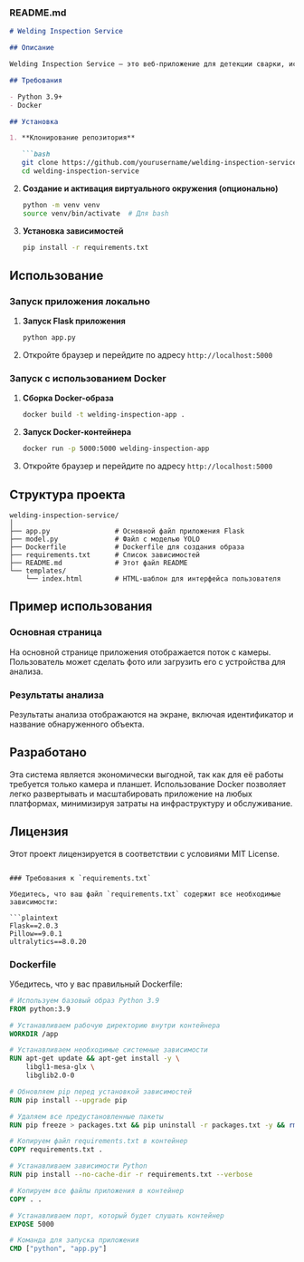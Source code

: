 ### README.md

```markdown
# Welding Inspection Service

## Описание

Welding Inspection Service — это веб-приложение для детекции сварки, использующее YOLO модель для анализа изображений. Приложение позволяет загружать изображения сварки с камеры или устройства и получать результат детекции.

## Требования

- Python 3.9+
- Docker

## Установка

1. **Клонирование репозитория**

   ```bash
   git clone https://github.com/yourusername/welding-inspection-service.git
   cd welding-inspection-service
   ```

2. **Создание и активация виртуального окружения (опционально)**

   ```bash
   python -m venv venv
   source venv/bin/activate  # Для bash
   ```

3. **Установка зависимостей**

   ```bash
   pip install -r requirements.txt
   ```

## Использование

### Запуск приложения локально

1. **Запуск Flask приложения**

   ```bash
   python app.py
   ```

2. Откройте браузер и перейдите по адресу `http://localhost:5000`

### Запуск с использованием Docker

1. **Сборка Docker-образа**

   ```bash
   docker build -t welding-inspection-app .
   ```

2. **Запуск Docker-контейнера**

   ```bash
   docker run -p 5000:5000 welding-inspection-app
   ```

3. Откройте браузер и перейдите по адресу `http://localhost:5000`

## Структура проекта

```
welding-inspection-service/
│
├── app.py                # Основной файл приложения Flask
├── model.py              # Файл с моделью YOLO
├── Dockerfile            # Dockerfile для создания образа
├── requirements.txt      # Список зависимостей
├── README.md             # Этот файл README
└── templates/
    └── index.html        # HTML-шаблон для интерфейса пользователя
```

## Пример использования

### Основная страница

На основной странице приложения отображается поток с камеры. Пользователь может сделать фото или загрузить его с устройства для анализа.

### Результаты анализа

Результаты анализа отображаются на экране, включая идентификатор и название обнаруженного объекта.

## Разработано

Эта система является экономически выгодной, так как для её работы требуется только камера и планшет. Использование Docker позволяет легко развертывать и масштабировать приложение на любых платформах, минимизируя затраты на инфраструктуру и обслуживание.

## Лицензия

Этот проект лицензируется в соответствии с условиями MIT License.
```

### Требования к `requirements.txt`

Убедитесь, что ваш файл `requirements.txt` содержит все необходимые зависимости:

```plaintext
Flask==2.0.3
Pillow==9.0.1
ultralytics==8.0.20
```

### Dockerfile

Убедитесь, что у вас правильный Dockerfile:

```Dockerfile
# Используем базовый образ Python 3.9
FROM python:3.9

# Устанавливаем рабочую директорию внутри контейнера
WORKDIR /app

# Устанавливаем необходимые системные зависимости
RUN apt-get update && apt-get install -y \
    libgl1-mesa-glx \
    libglib2.0-0

# Обновляем pip перед установкой зависимостей
RUN pip install --upgrade pip

# Удаляем все предустановленные пакеты
RUN pip freeze > packages.txt && pip uninstall -r packages.txt -y && rm packages.txt

# Копируем файл requirements.txt в контейнер
COPY requirements.txt .

# Устанавливаем зависимости Python
RUN pip install --no-cache-dir -r requirements.txt --verbose

# Копируем все файлы приложения в контейнер
COPY . .

# Устанавливаем порт, который будет слушать контейнер
EXPOSE 5000

# Команда для запуска приложения
CMD ["python", "app.py"]
```
